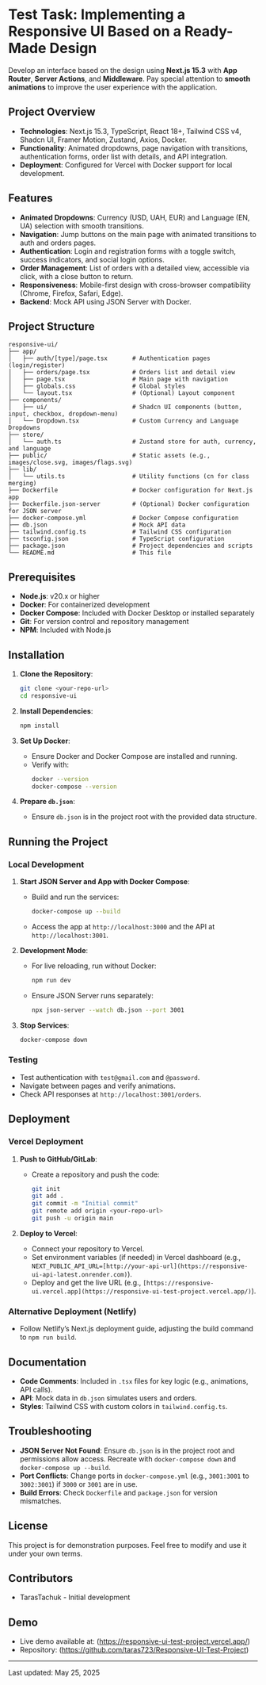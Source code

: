 # Test Task: Implementing a Responsive UI Based on a Ready-Made Design

Develop an interface based on the design using **Next.js 15.3** with **App Router**, **Server Actions**, and **Middleware**. Pay special attention to **smooth animations** to improve the user experience with the application.

## Project Overview

- **Technologies**: Next.js 15.3, TypeScript, React 18+, Tailwind CSS v4, Shadcn UI, Framer Motion, Zustand, Axios, Docker.
- **Functionality**: Animated dropdowns, page navigation with transitions, authentication forms, order list with details, and API integration.
- **Deployment**: Configured for Vercel with Docker support for local development.

## Features

- **Animated Dropdowns**: Currency (USD, UAH, EUR) and Language (EN, UA) selection with smooth transitions.
- **Navigation**: Jump buttons on the main page with animated transitions to auth and orders pages.
- **Authentication**: Login and registration forms with a toggle switch, success indicators, and social login options.
- **Order Management**: List of orders with a detailed view, accessible via click, with a close button to return.
- **Responsiveness**: Mobile-first design with cross-browser compatibility (Chrome, Firefox, Safari, Edge).
- **Backend**: Mock API using JSON Server with Docker.

## Project Structure

```
responsive-ui/
├── app/
│   ├── auth/[type]/page.tsx       # Authentication pages (login/register)
│   ├── orders/page.tsx            # Orders list and detail view
│   ├── page.tsx                   # Main page with navigation
│   ├── globals.css                # Global styles
│   └── layout.tsx                 # (Optional) Layout component
├── components/
│   ├── ui/                        # Shadcn UI components (button, input, checkbox, dropdown-menu)
│   └── Dropdown.tsx               # Custom Currency and Language Dropdowns
├── store/
│   └── auth.ts                    # Zustand store for auth, currency, and language
├── public/                        # Static assets (e.g., images/close.svg, images/flags.svg)
├── lib/
│   └── utils.ts                   # Utility functions (cn for class merging)
├── Dockerfile                     # Docker configuration for Next.js app
├── Dockerfile.json-server         # (Optional) Docker configuration for JSON server
├── docker-compose.yml             # Docker Compose configuration
├── db.json                        # Mock API data
├── tailwind.config.ts             # Tailwind CSS configuration
├── tsconfig.json                  # TypeScript configuration
├── package.json                   # Project dependencies and scripts
└── README.md                      # This file
```

## Prerequisites

- **Node.js**: v20.x or higher
- **Docker**: For containerized development
- **Docker Compose**: Included with Docker Desktop or installed separately
- **Git**: For version control and repository management
- **NPM**: Included with Node.js

## Installation

1. **Clone the Repository**:
   ```bash
   git clone <your-repo-url>
   cd responsive-ui
   ```

2. **Install Dependencies**:
   ```bash
   npm install
   ```

3. **Set Up Docker**:
   - Ensure Docker and Docker Compose are installed and running.
   - Verify with:
     ```bash
     docker --version
     docker-compose --version
     ```

4. **Prepare `db.json`**:
   - Ensure `db.json` is in the project root with the provided data structure.

## Running the Project

### Local Development

1. **Start JSON Server and App with Docker Compose**:
   - Build and run the services:
     ```bash
     docker-compose up --build
     ```
   - Access the app at `http://localhost:3000` and the API at `http://localhost:3001`.

2. **Development Mode**:
   - For live reloading, run without Docker:
     ```bash
     npm run dev
     ```
   - Ensure JSON Server runs separately:
     ```bash
     npx json-server --watch db.json --port 3001
     ```

3. **Stop Services**:
   ```bash
   docker-compose down
   ```

### Testing

- Test authentication with `test@gmail.com` and `@password`.
- Navigate between pages and verify animations.
- Check API responses at `http://localhost:3001/orders`.

## Deployment

### Vercel Deployment

1. **Push to GitHub/GitLab**:
   - Create a repository and push the code:
     ```bash
     git init
     git add .
     git commit -m "Initial commit"
     git remote add origin <your-repo-url>
     git push -u origin main
     ```

2. **Deploy to Vercel**:
   - Connect your repository to Vercel.
   - Set environment variables (if needed) in Vercel dashboard (e.g., `NEXT_PUBLIC_API_URL=[http://your-api-url](https://responsive-ui-api-latest.onrender.com)`).
   - Deploy and get the live URL (e.g., `[https://responsive-ui.vercel.app](https://responsive-ui-test-project.vercel.app/)`).

### Alternative Deployment (Netlify)
- Follow Netlify’s Next.js deployment guide, adjusting the build command to `npm run build`.

## Documentation

- **Code Comments**: Included in `.tsx` files for key logic (e.g., animations, API calls).
- **API**: Mock data in `db.json` simulates users and orders.
- **Styles**: Tailwind CSS with custom colors in `tailwind.config.ts`.

## Troubleshooting

- **JSON Server Not Found**: Ensure `db.json` is in the project root and permissions allow access. Recreate with `docker-compose down` and `docker-compose up --build`.
- **Port Conflicts**: Change ports in `docker-compose.yml` (e.g., `3001:3001` to `3002:3001`) if `3000` or `3001` are in use.
- **Build Errors**: Check `Dockerfile` and `package.json` for version mismatches.

## License

This project is for demonstration purposes. Feel free to modify and use it under your own terms.

## Contributors

- TarasTachuk - Initial development

## Demo

- Live demo available at: (https://responsive-ui-test-project.vercel.app/)
- Repository: (https://github.com/taras723/Responsive-UI-Test-Project)

---

Last updated: May 25, 2025
